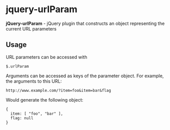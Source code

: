 # jquery-urlParam

**jQuery-urlParam** - jQuery plugin that constructs an object representing the current URL parameters


## Usage

URL parameters can be accessed with

    $.urlParam

Arguments can be accessed as keys of the parameter object.
For example, the arguments to this URL:

    http://www.example.com/?item=foo&item=bar&flag

Would generate the following object:

    {
      item: [ "foo", "bar" ],
      flag: null
    }
